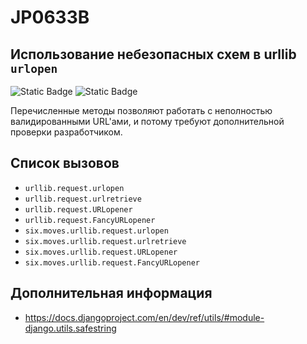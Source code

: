 # JP0633B
## Использование небезопасных схем в urllib `urlopen`

![Static Badge](https://img.shields.io/badge/%D0%A1%D1%82%D0%B5%D0%BF%D0%B5%D0%BD%D1%8C%20%D0%BA%D1%80%D0%B8%D1%82%D0%B8%D1%87%D0%BD%D0%BE%D1%81%D1%82%D0%B8-%D1%81%D1%80%D0%B5%D0%B4%D0%BD%D1%8F%D1%8F-orange?style=for-the-badge)
![Static Badge](https://img.shields.io/badge/%D0%94%D0%BE%D1%81%D1%82%D0%BE%D0%B2%D0%B5%D1%80%D0%BD%D0%BE%D1%81%D1%82%D1%8C%20%D0%BE%D0%BF%D1%80%D0%B5%D0%B4%D0%B5%D0%BB%D0%B5%D0%BD%D0%B8%D1%8F-%D0%B2%D1%8B%D1%81%D0%BE%D0%BA%D0%B0%D1%8F-crimson?style=for-the-badge)

Перечисленные методы позволяют работать с неполностью валидированными URL'ами, и потому требуют
дополнительной проверки разработчиком.

## Список вызовов

* `urllib.request.urlopen`
* `urllib.request.urlretrieve`
* `urllib.request.URLopener`
* `urllib.request.FancyURLopener`
* `six.moves.urllib.request.urlopen`
* `six.moves.urllib.request.urlretrieve`
* `six.moves.urllib.request.URLopener`
* `six.moves.urllib.request.FancyURLopener`

## Дополнительная информация

* <https://docs.djangoproject.com/en/dev/ref/utils/#module-django.utils.safestring>
